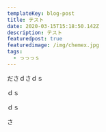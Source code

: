 ```yaml
---
templateKey: blog-post
title: テスト
date: 2020-03-15T15:18:50.142Z
description: テスト
featuredpost: true
featuredimage: /img/chemex.jpg
tags:
  - っっっｓ
---
```



ださｄさｄｓ

ｄｓ

ｄｓ

さ